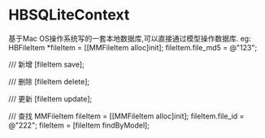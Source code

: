 # HBSQLiteContext 
基于Mac OS操作系统写的一套本地数据库,可以直接通过模型操作数据库.
eg:  
HBFileItem *fileItem = [[MMFileItem alloc]init];
fileItem.file_md5 = @"123";

/// 新增
[fileItem save];

/// 删除
[fileItem delete];

/// 更新
[fileItem update];

/// 查找
MMFileItem fileItem = [[MMFileItem alloc]init];
fileItem.file_id = @"222";
fileItem = [fileItem findByModel];

